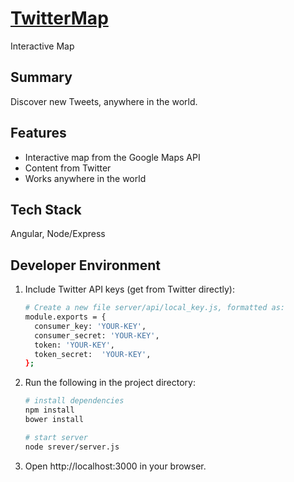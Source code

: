 # [TwitterMap](https://geo-tweet.herokuapp.com/)
Interactive Map

## Summary

Discover new Tweets, anywhere in the world.

## Features

- Interactive map from the Google Maps API
- Content from Twitter
- Works anywhere in the world

## Tech Stack

Angular, Node/Express

## Developer Environment

1. Include Twitter API keys (get from Twitter directly):
   ```sh
   # Create a new file server/api/local_key.js, formatted as:
   module.exports = {
     consumer_key: 'YOUR-KEY',
     consumer_secret: 'YOUR-KEY',
     token: 'YOUR-KEY',
     token_secret:  'YOUR-KEY',
   };
   ```

1. Run the following in the project directory:

    ```sh
    # install dependencies
    npm install
    bower install

    # start server
    node srever/server.js
    ```

1. Open http://localhost:3000 in your browser.

